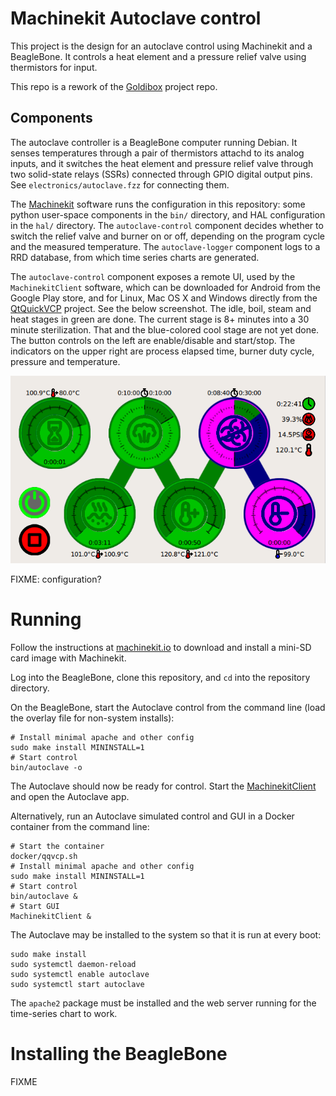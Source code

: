 # Machinekit Autoclave control

This project is the design for an autoclave control using Machinekit
and a BeagleBone.  It controls a heat element and a pressure relief
valve using thermistors for input.

This repo is a rework of the [Goldibox][goldibox] project repo.

[goldibox]: https://github.com/zultron/goldibox/

## Components

The autoclave controller is a BeagleBone computer running Debian.  It
senses temperatures through a pair of thermistors attachd to its
analog inputs, and it switches the heat element and pressure relief
valve through two solid-state relays (SSRs) connected through GPIO
digital output pins.  See `electronics/autoclave.fzz` for connecting
them.

The [Machinekit][machinekit] software runs the configuration in this
repository:  some python user-space components in the `bin/`
directory, and HAL configuration in the `hal/` directory.  The
`autoclave-control` component decides whether to switch the relief
valve and burner on or off, depending on the program cycle and the
measured temperature.  The `autoclave-logger` component logs to a RRD
database, from which time series charts are generated.

The `autoclave-control` component exposes a remote UI, used by the
`MachinekitClient` software, which can be downloaded for Android from
the Google Play store, and for Linux, Mac OS X and Windows directly
from the [QtQuickVCP][qqvcp] project.  See the below screenshot.  The
idle, boil, steam and heat stages in green are done.  The current
stage is 8+ minutes into a 30 minute sterilization.  That and the
blue-colored cool stage are not yet done.  The button controls on the
left are enable/disable and start/stop.  The indicators on the upper
right are process elapsed time, burner duty cycle, pressure and
temperature.

![Autoclave GUI](images/autoclave-gui.png)

FIXME:  configuration?

# Running

Follow the instructions at [machinekit.io][machinekit] to download
and install a mini-SD card image with Machinekit.

Log into the BeagleBone, clone this repository, and `cd` into the
repository directory.

On the BeagleBone, start the Autoclave control from the command line
(load the overlay file for non-system installs):

    # Install minimal apache and other config
    sudo make install MININSTALL=1
    # Start control
    bin/autoclave -o

The Autoclave should now be ready for control.  Start the
[MachinekitClient][qqvcp] and open the Autoclave app.

Alternatively, run an Autoclave simulated control and GUI in a Docker
container from the command line:

    # Start the container
    docker/qqvcp.sh
    # Install minimal apache and other config
    sudo make install MININSTALL=1
    # Start control
    bin/autoclave &
    # Start GUI
    MachinekitClient &

The Autoclave may be installed to the system so that it is run at
every boot:

    sudo make install
    sudo systemctl daemon-reload
    sudo systemctl enable autoclave
    sudo systemctl start autoclave

The `apache2` package must be installed and the web server running for
the time-series chart to work.

# Installing the BeagleBone

FIXME


[wiki-peltier]: https://en.wikipedia.org/wiki/Thermoelectric_cooling
[machinekit]: http://www.machinekit.io/
[qqvcp]: https://github.com/qtquickvcp/QtQuickVcp
